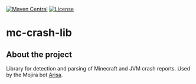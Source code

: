 [![Maven Central](https://img.shields.io/maven-central/v/com.urielsalis/mc-crash-lib)](https://search.maven.org/artifact/com.urielsalis/mc-crash-lib)
[![License](https://img.shields.io/github/license/urielsalis/mc-crash-lib)](https://github.com/urielsalis/mc-crash-lib/blob/master/LICENSE)

# mc-crash-lib

## About the project

Library for detection and parsing of Minecraft and JVM crash reports.
Used by the Mojira bot [Arisa](https://github.com/mojira/arisa-kt).
